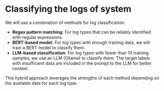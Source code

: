 # Classifying the logs of system 

We will use a combination of methods for log classification:

- **Regex pattern matching**: For log types that can be reliably identified with regular expressions.
- **BERT-based model**: For log types with enough training data, we will train a BERT model to classify them.
- **LLM-based classification**: For log types with fewer than 10 training samples, we use an LLM (Ollama) to classify them. The target labels with insufficient data are included in the prompt to the LLM for better context.

This hybrid approach leverages the strengths of each method depending on the available data for each log type.